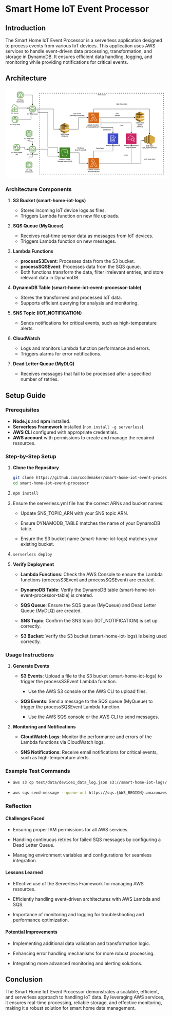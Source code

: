 # Smart Home IoT Event Processor

## Introduction
The Smart Home IoT Event Processor is a serverless application designed to process events from various IoT devices. This application uses AWS services to handle event-driven data processing, transformation, and storage in DynamoDB. It ensures efficient data handling, logging, and monitoring while providing notifications for critical events.

## Architecture

![Architecture Diagram](./architecture-diagram.png)

### Architecture Components

1. **S3 Bucket (smart-home-iot-logs)**
   - Stores incoming IoT device logs as files.
   - Triggers Lambda function on new file uploads.

2. **SQS Queue (MyQueue)**
   - Receives real-time sensor data as messages from IoT devices.
   - Triggers Lambda function on new messages.

3. **Lambda Functions**
   - **processS3Event**: Processes data from the S3 bucket.
   - **processSQSEvent**: Processes data from the SQS queue.
   - Both functions transform the data, filter irrelevant entries, and store relevant data in DynamoDB.

4. **DynamoDB Table (smart-home-iot-event-processor-table)**
   - Stores the transformed and processed IoT data.
   - Supports efficient querying for analysis and monitoring.

5. **SNS Topic (IOT_NOTIFICATION)**
   - Sends notifications for critical events, such as high-temperature alerts.

6. **CloudWatch**
   - Logs and monitors Lambda function performance and errors.
   - Triggers alarms for error notifications.

7. **Dead Letter Queue (MyDLQ)**
   - Receives messages that fail to be processed after a specified number of retries.

## Setup Guide

### Prerequisites
- **Node.js** and **npm** installed.
- **Serverless Framework** installed (`npm install -g serverless`).
- **AWS CLI** configured with appropriate credentials.
- **AWS account** with permissions to create and manage the required resources.

### Step-by-Step Setup

1. **Clone the Repository**

   ```bash
   git clone https://github.com/xcodemaker/smart-home-iot-event-processor
   cd smart-home-iot-event-processor
1.  ```bash
    npm install
2.  Ensure the serverless.yml file has the correct ARNs and bucket names:
    
    *   Update SNS\_TOPIC\_ARN with your SNS topic ARN.
        
    *   Ensure DYNAMODB\_TABLE matches the name of your DynamoDB table.
        
    *   Ensure the S3 bucket name (smart-home-iot-logs) matches your existing bucket.
    
3.  ```bash 
    serverless deploy

4.  **Verify Deployment**
    
    *   **Lambda Functions**: Check the AWS Console to ensure the Lambda functions (processS3Event and processSQSEvent) are created.
        
    *   **DynamoDB Table**: Verify the DynamoDB table (smart-home-iot-event-processor-table) is created.
        
    *   **SQS Queue**: Ensure the SQS queue (MyQueue) and Dead Letter Queue (MyDLQ) are created.
        
    *   **SNS Topic**: Confirm the SNS topic (IOT\_NOTIFICATION) is set up correctly.
        
    *   **S3 Bucket**: Verify the S3 bucket (smart-home-iot-logs) is being used correctly.
        

### Usage Instructions

1.  **Generate Events**
    
    *   **S3 Events**: Upload a file to the S3 bucket (smart-home-iot-logs) to trigger the processS3Event Lambda function.
        
        *   Use the AWS S3 console or the AWS CLI to upload files.
            
    *   **SQS Events**: Send a message to the SQS queue (MyQueue) to trigger the processSQSEvent Lambda function.
        
        *   Use the AWS SQS console or the AWS CLI to send messages.
            
2.  **Monitoring and Notifications**
    
    *   **CloudWatch Logs**: Monitor the performance and errors of the Lambda functions via CloudWatch logs.
        
    *   **SNS Notifications**: Receive email notifications for critical events, such as high-temperature alerts.
        

### Example Test Commands

*   ```bash
    aws s3 cp test/data/device1_data_log.json s3://smart-home-iot-logs/device1_data_log.json
*   ```bash 
    aws sqs send-message --queue-url https://sqs.{AWS_REGION}.amazonaws.com/{ACCOUNT_ID}/MyQueue --message-body "{\"device_id\": \"device1\", \"timestamp\": \"2024-06-13T10:15:00Z\", \"temperature\": 80, \"humidity\": 45.2, \"pm2_5\": 10, \"pm10\": 20, \"location\": \"living_room\"}"
### Reflection

#### Challenges Faced

*   Ensuring proper IAM permissions for all AWS services.
    
*   Handling continuous retries for failed SQS messages by configuring a Dead Letter Queue.
    
*   Managing environment variables and configurations for seamless integration.
    

#### Lessons Learned

*   Effective use of the Serverless Framework for managing AWS resources.
    
*   Efficiently handling event-driven architectures with AWS Lambda and SQS.
    
*   Importance of monitoring and logging for troubleshooting and performance optimization.
    

#### Potential Improvements

*   Implementing additional data validation and transformation logic.
    
*   Enhancing error handling mechanisms for more robust processing.
    
*   Integrating more advanced monitoring and alerting solutions.
    

Conclusion
----------

The Smart Home IoT Event Processor demonstrates a scalable, efficient, and serverless approach to handling IoT data. By leveraging AWS services, it ensures real-time processing, reliable storage, and effective monitoring, making it a robust solution for smart home data management.